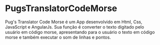 # PugsTranslatorCodeMorse
Pug's Translator Code Morse é um App desenvolvido em Html, Css, JavaScript e AngularJs.
Sua função é converter o texto digitado pelo usuário em código morse, apresentando para o usuário o texto em código morse e também executar
o som de linhas e pontos.
